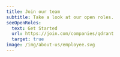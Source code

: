 ```yaml
---
title: Join our team
subtitle: Take a look at our open roles.
seeOpenRoles:
  text: Get Started
  url: https://join.com/companies/qdrant
  target: true
image: /img/about-us/employee.svg
---
```

